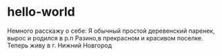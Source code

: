 # hello-world
Немного расскажу о себе:
Я обычный простой деревенский паренек, вырос и родился в р.п Разино,в прекрасном и красивом поселке.
Теперь живу в г. Нижний Новгород

